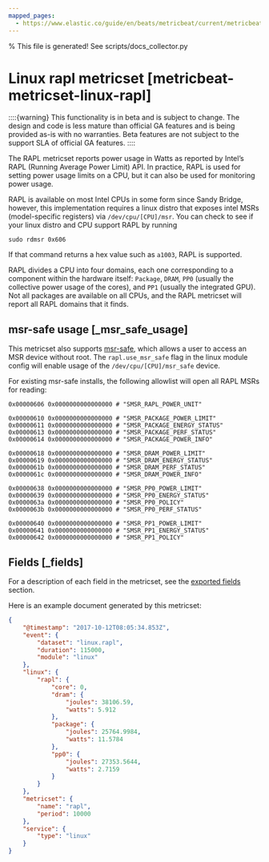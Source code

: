 ```yaml
---
mapped_pages:
  - https://www.elastic.co/guide/en/beats/metricbeat/current/metricbeat-metricset-linux-rapl.html
---
```


% This file is generated! See scripts/docs_collector.py

# Linux rapl metricset [metricbeat-metricset-linux-rapl]

::::{warning}
This functionality is in beta and is subject to change. The design and code is less mature than official GA features and is being provided as-is with no warranties. Beta features are not subject to the support SLA of official GA features.
::::


The RAPL metricset reports power usage in Watts as reported by Intel’s RAPL (Running Average Power Limit) API. In practice, RAPL is used for setting power usage limits on a CPU, but it can also be used for monitoring power usage.

RAPL is available on most Intel CPUs in some form since Sandy Bridge, however, this implementation requires a linux distro that exposes intel MSRs (model-specific registers) via `/dev/cpu/[CPU]/msr`. You can check to see if your linux distro and CPU support RAPL by running

```
sudo rdmsr 0x606
```

If that command returns a hex value such as `a1003`, RAPL is supported.

RAPL divides a CPU into four domains, each one corresponding to a component within the hardware itself: `Package`, `DRAM`, `PP0` (usually the collective power usage of the cores), and `PP1` (usually the integrated GPU). Not all packages are available on all CPUs, and the RAPL metricset will report all RAPL domains that it finds.


## msr-safe usage [_msr_safe_usage]

This metricset also supports [msr-safe](https://github.com/LLNL/msr-safe), which allows a user to access an MSR device without root. The `rapl.use_msr_safe` flag in the linux module config will enable usage of the `/dev/cpu/[CPU]/msr_safe` device.

For existing msr-safe installs, the following allowlist will open all RAPL MSRs for reading:

```
0x00000606 0x0000000000000000 # "SMSR_RAPL_POWER_UNIT"

0x00000610 0x0000000000000000 # "SMSR_PACKAGE_POWER_LIMIT"
0x00000611 0x0000000000000000 # "SMSR_PACKAGE_ENERGY_STATUS"
0x00000613 0x0000000000000000 # "SMSR_PACKAGE_PERF_STATUS"
0x00000614 0x0000000000000000 # "SMSR_PACKAGE_POWER_INFO"

0x00000618 0x0000000000000000 # "SMSR_DRAM_POWER_LIMIT"
0x00000619 0x0000000000000000 # "SMSR_DRAM_ENERGY_STATUS"
0x0000061b 0x0000000000000000 # "SMSR_DRAM_PERF_STATUS"
0x0000061c 0x0000000000000000 # "SMSR_DRAM_POWER_INFO"

0x00000638 0x0000000000000000 # "SMSR_PP0_POWER_LIMIT"
0x00000639 0x0000000000000000 # "SMSR_PP0_ENERGY_STATUS"
0x0000063a 0x0000000000000000 # "SMSR_PP0_POLICY"
0x0000063b 0x0000000000000000 # "SMSR_PP0_PERF_STATUS"

0x00000640 0x0000000000000000 # "SMSR_PP1_POWER_LIMIT"
0x00000641 0x0000000000000000 # "SMSR_PP1_ENERGY_STATUS"
0x00000642 0x0000000000000000 # "SMSR_PP1_POLICY"
```

## Fields [_fields]

For a description of each field in the metricset, see the [exported fields](/reference/metricbeat/exported-fields-linux.md) section.

Here is an example document generated by this metricset:

```json
{
    "@timestamp": "2017-10-12T08:05:34.853Z",
    "event": {
        "dataset": "linux.rapl",
        "duration": 115000,
        "module": "linux"
    },
    "linux": {
        "rapl": {
            "core": 0,
            "dram": {
                "joules": 38106.59,
                "watts": 5.912
            },
            "package": {
                "joules": 25764.9984,
                "watts": 11.5784
            },
            "pp0": {
                "joules": 27353.5644,
                "watts": 2.7159
            }
        }
    },
    "metricset": {
        "name": "rapl",
        "period": 10000
    },
    "service": {
        "type": "linux"
    }
}
```
